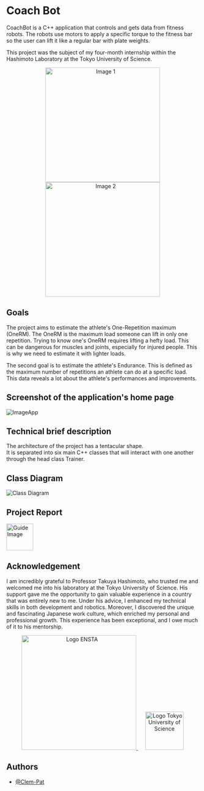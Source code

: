 
# Coach Bot

CoachBot is a C++ application that controls and gets data from fitness robots. 
The robots use motors to apply a specific torque to the fitness bar so the user can lift it like a regular bar with plate weights. 

This project was the subject of my four-month internship within the Hashimoto Laboratory at the Tokyo University of Science. 

<div align="center">
  <a style="margin: 0 10px;">
    <img src="resources/robot1.jpg" alt="Image 1" height="300"/>
  </a>
  <a style="margin: 0 10px;">
    <img src="https://github.com/Clem-Pat/TrainerBot/blob/main/resources/robot2.jpg" alt="Image 2" height="300"/>
  </a>
</div>

## Goals 

The project aims to estimate the athlete's One-Repetition maximum (OneRM). The OneRM is the maximum load someone can lift in only one repetition. Trying to know one's OneRM requires lifting a hefty load. This can be dangerous for muscles and joints, especially for injured people. This is why we need to estimate it with lighter loads. 

The second goal is to estimate the athlete's Endurance. This is defined as the maximum number of repetitions an athlete can do at a specific load. This data reveals a lot about the athlete's performances and improvements.  


## Screenshot of the application's home page
![ImageApp](resources/homePage2.png)


## Technical brief description

The architecture of the project has a tentacular shape.   
It is separated into six main C++ classes that will interact with one another through the head class Trainer.


## Class Diagram
![Class Diagram](https://github.com/Clem-Pat/TrainerBot/blob/main/resources/ClassDiagram_1.1.1.png)



## Project Report
<a href="resources/Clement_PATRIZIO_Internship_report.pdf">
  <img src="https://static.vecteezy.com/system/resources/previews/023/234/824/original/pdf-icon-red-and-white-color-for-free-png.png" alt="Guide Image" width="70" height="70">
</a>


## Acknowledgement 

I am incredibly grateful to Professor Takuya Hashimoto, who trusted me and welcomed me into his laboratory at the Tokyo University of Science. His support gave me the opportunity to gain valuable experience in a country that was entirely new to me. Under his advice, I enhanced my technical skills in both development and robotics. Moreover, I discovered the unique and fascinating Japanese work culture, which enriched my personal and professional growth. This experience has been exceptional, and I owe much of it to his mentorship.

<div align="center">
  <a href="https://www.ensta-bretagne.fr" style="margin: 0 10px;">
    <img src="https://www.ensta-paris.fr/profiles/createur_profil/themes/createur/dist/images/logo_ensta_new.png.pagespeed.ce.4UezKLM3l6.png" alt="Logo ENSTA" width="300">
  </a>
  <a href="https://www.tus.ac.jp/en/" style="margin: 0 10px;">
    <img src="https://upload.wikimedia.org/wikipedia/en/d/dd/Tokyo_University_of_Science.svg" alt="Logo Tokyo University of Science" width="100">
  </a>
</div>

## Authors

- [@Clem-Pat](https://www.github.com/Clem-Pat)


